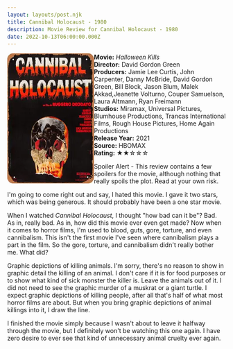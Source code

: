 ```yaml
---
layout: layouts/post.njk
title: Cannibal Holocaust - 1980
description: Movie Review for Cannibal Holocaust - 1980
date: 2022-10-13T06:00:00.000Z
---
```

<div class="review__info">

<img loading="lazy" class="movie__poster" src="/static/images/movie/cannibalholocaust1980.webp" alt="Movie Poster for Cannibal Holocaust - 1980" width="200" height="300" align="left">

 <strong>Movie:</strong> <em>Halloween Kills</em><br>
    <strong>Director:</strong> David Gordon Green<br>
    <strong>Producers:</strong> Jamie Lee Curtis, John Carpenter, Danny McBride, David Gordon Green, Bill Block, Jason Blum, Malek Akkad,Jeanette Volturno, Couper Samuelson, Laura Altmann, Ryan Freimann<br>
    <strong>Studios:</strong> Miramax, Universal Pictures, Blumhouse Productions, Trancas International Films, Rough House  Pictures, Home Again Productions <br>
    <strong>Release Year:</strong> 2021<br>
    <strong>Source:</strong> HBOMAX<br>
    <strong>Rating:</strong> &#9733;&#9733;&#9734;&#9734;&#9734;

</div>

Spoiler Alert - This review contains a few spoilers for the movie, although nothing that really spoils the plot. Read at your own risk.

I﻿'m going to come right out and say, I hated this movie. I gave it two stars, which was being generous. It should probably have been a one star movie.

W﻿hen I watched <i>Cannibal Holocaust</i>, I thought "how bad can it be"? Bad. As in, really bad. As in, how did this movie ever even get made? Now when it comes to horror films, I'm used to blood, guts, gore, torture, and even cannibalism. This isn't the first movie I've seen where cannibalism plays a part in the film. So the gore, torture, and cannibalism didn't really bother me. What did? 

G﻿raphic depictions of killing animals. I'm sorry, there's no reason to show in graphic detail the killing of an animal. I don't care if it is for food purposes or to show what kind of sick monster the killer is. Leave the animals out of it. I did not need to see the graphic murder of a muskrat or a giant turtle. I expect graphic depictions of killing people, after all that's half of what most horror films are about. But when you bring graphic depictions of animal killings into it, I draw the line.

I﻿ finished the movie simply because I wasn't about to leave it halfway through the movie, but I definitely won't be watching this one again. I have zero desire to ever see that kind of unnecessary animal cruelty ever again.